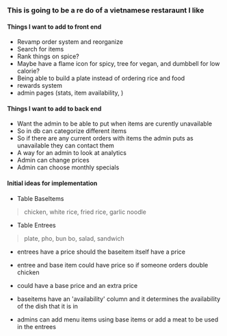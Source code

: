 ### This is going to be a re do of a vietnamese restaraunt I like

#### Things I want to add to front end
- Revamp order system and reorganize
- Search for items
- Rank things on spice?
- Maybe have a flame icon for spicy, tree for vegan, and dumbbell for low calorie?
- Being able to build a plate instead of ordering rice and food
- rewards system
- admin pages (stats, item availability, )

#### Things I want to add to back end
- Want the admin to be able to put when items are curently unavailable
- So in db can categorize different items
- So if there are any current orders with items the admin puts as unavailable they can contact them
- A way for an admin to look at analytics
- Admin can change prices
- Admin can choose monthly specials


#### Initial ideas for implementation
- Table BaseItems
 > chicken, white rice, fried rice, garlic noodle

- Table Entrees
> plate, pho, bun bo, salad, sandwich

- entrees have a price should the baseitem itself have a price

- entree and base item could have price so if someone orders double chicken 
- could have a base price and an extra price

- baseitems have an 'availability' column and it determines the availability of the dish that it is in

- admins can add menu items using base items or add a meat to be used in the entrees